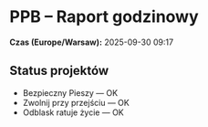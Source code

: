 # PPB – Raport godzinowy
**Czas (Europe/Warsaw):** 2025-09-30 09:17

## Status projektów
- Bezpieczny Pieszy — OK
- Zwolnij przy przejściu — OK
- Odblask ratuje życie — OK

